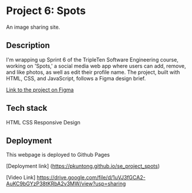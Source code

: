 # Project 6: Spots

An image sharing site. 

## Description

I'm wrapping up Sprint 6 of the TripleTen Software Engineering course, working on 'Spots,' a social media web app where users can add, remove, and like photos, as well as edit their profile name. The project, built with HTML, CSS, and JavaScript, follows a Figma design brief. 

[Link to the project on Figma](https://www.figma.com/file/BBNm2bC3lj8QQMHlnqRsga/Sprint-3-Project-%E2%80%94-Spots?type=design&node-id=2%3A60&mode=design&t=afgNFybdorZO6cQo-1)

## Tech stack 

HTML
CSS
Responsive Design 

## Deployment 

This webpage is deployed to Github Pages

[Deployment link] (https://pkuntong.github.io/se_project_spots)

[Video Link] https://drive.google.com/file/d/1uVJ3fGCA2-AuKC9bGYzP38tKRbA2v3MW/view?usp=sharing

